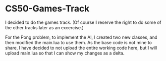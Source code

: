 # CS50-Games-Track

I decided to do the games track.  (Of course I reserve the right to do some of the other tracks later as an excercise.)

For the Pong problem, to implement the AI, I created two new classes, and then modified the main.lua to use them.  As the base code is not mine to share, I have decided to not upload the entire working code here, but I will upload main.lua so that I can show my changes as a delta.
